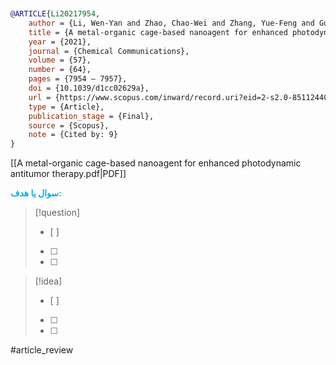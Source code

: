 
```bibtex


@ARTICLE{Li20217954,
	author = {Li, Wen-Yan and Zhao, Chao-Wei and Zhang, Yue-Feng and Guan, Qun and Wan, Jing-Jing and Ma, Jian-Ping and Li, Yan-An and Dong, Yu-Bin},
	title = {A metal-organic cage-based nanoagent for enhanced photodynamic antitumor therapy},
	year = {2021},
	journal = {Chemical Communications},
	volume = {57},
	number = {64},
	pages = {7954 – 7957},
	doi = {10.1039/d1cc02629a},
	url = {https://www.scopus.com/inward/record.uri?eid=2-s2.0-85112440961&doi=10.1039%2fd1cc02629a&partnerID=40&md5=22ae69988c2a1f2e5413bd1d19548f2c},
	type = {Article},
	publication_stage = {Final},
	source = {Scopus},
	note = {Cited by: 9}
}

```

[[A metal-organic cage-based nanoagent for enhanced photodynamic antitumor therapy.pdf|PDF]]

**<span style="color:#00b0f0">سوال یا هدف:</span>**





> [!question] 
>- [ ] 
>- [ ]  
>- [ ] 


> [!idea] 
> - [ ] 
>- [ ] 
>- [ ] 



#article_review
